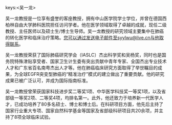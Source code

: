 keys:<吴一龙>


吴一龙教授是一位享有盛誉的客座教授，拥有中山医学院学士学位，并曾在德国西柏林自由大学肺科医院担任访问学者。他在医学领域取得了卓越的成就，现任二级教授、主任医师以及硕士生/博士生导师。吴一龙教授的研究领域主要集中在肺癌的转化医学和临床治疗策略。您可以通过发送电子邮件至syylwu@live.cn与他取得联系。

吴一龙教授荣获了国际肺癌研究学会（IASLC）杰出科学奖和吴杨奖，同时也是国务院特殊津贴享受者、国家卫生计生委有突出贡献中青年专家、全国杰出专业技术人才和广东省百名南粤杰出人才等。他在肺癌临床研究方面取得了举世瞩目的成果，为全球EGFR突变型肺癌的“精准治疗”模式的建立做出了重要贡献。他的研究成果已被广泛认可，并成为国际指南标准。

吴一龙教授曾荣获国家科技进步奖二等奖1项、中华医学科技奖一等奖1项，以及省部级一等奖2项、二等奖4项，均排名第一。此外，他还致力于培养新一代医学人才，已成功培养了80多名硕士、博士和博士后。在科研项目方面，他先后主持了国家行业重大专项、国家自然科学基金等国家及省部级科研项目共20余项，并主持了8项全球临床试验。